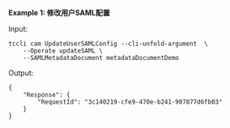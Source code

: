 **Example 1: 修改用户SAML配置**



Input: 

```
tccli cam UpdateUserSAMLConfig --cli-unfold-argument  \
    --Operate updateSAML \
    --SAMLMetadataDocument metadataDocumentDemo
```

Output: 
```
{
    "Response": {
        "RequestId": "3c140219-cfe9-470e-b241-907877d6fb03"
    }
}
```

